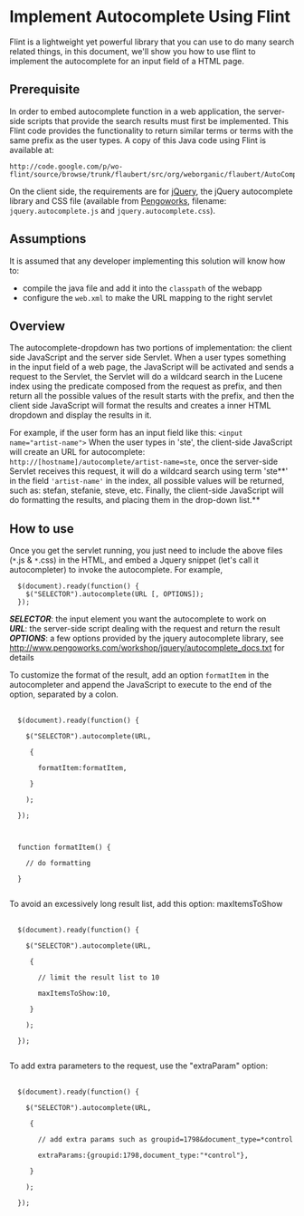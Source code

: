 # Implement Autocomplete Using Flint #

Flint is a lightweight yet powerful library that you can use to do many search related things, in this document, we'll show you how to use flint to implement the autocomplete for an input field of a HTML page.


## Prerequisite ##

In order to embed autocomplete function in a web application, the server-side scripts that provide the search results must first be implemented. This Flint code provides the functionality to return similar terms or terms with the same prefix as the user types. A copy of this Java code using Flint is available at:

```
http://code.google.com/p/wo-flint/source/browse/trunk/flaubert/src/org/weborganic/flaubert/AutoCompleteServlet.java
```

On the client side, the requirements are for [jQuery](http://jquery.com/), the jQuery autocomplete library and CSS file (available from [Pengoworks](http://www.pengoworks.com/workshop/jquery/autocomplete.htm), filename: `jquery.autocomplete.js` and `jquery.autocomplete.css`).

## Assumptions ##

It is assumed that any developer implementing this solution will know how to:
<ul>
<li>compile the java file and add it into the <code>classpath</code> of the webapp</li>
<li>configure the <code>web.xml</code> to make the URL mapping to the right servlet</li>
</ul>

## Overview ##

The autocomplete-dropdown has two portions of implementation: the client side JavaScript and the server side Servlet. When a user types something in the input field of a web page, the JavaScript will be activated and sends a request to the Servlet, the Servlet will do a wildcard search in the Lucene index using the predicate composed from the request as prefix, and then return all the possible values of the result starts with the prefix, and then the client side JavaScript will format the results and creates a inner HTML dropdown and display the results in it.

For example, if the user form has an input field like this: `<input name="artist-name">` When the user types in 'ste', the client-side JavaScript will create an URL for autocomplete: `http://[hostname]/autocomplete/artist-name=ste`, once the server-side Servlet receives this request, it will do a wildcard search using term 'ste**' in the field `'artist-name'` in the index, all possible values will be returned, such as: stefan, stefanie, steve, etc. Finally, the client-side JavaScript will do formatting the results, and placing them in the drop-down list.**

## How to use ##

Once you get the servlet running, you just need to include the above files (`*`.js & `*`.css) in the HTML, and embed a Jquery snippet (let's call it autocompleter) to invoke the autocomplete. For example,
```
  $(document).ready(function() {
    $("SELECTOR").autocomplete(URL [, OPTIONS]);
  });
```

_**SELECTOR**_: the input element you want the autocomplete to work on<br>
<i><b>URL</b></i>: the server-side script dealing with the request and return the result<br>
<i><b>OPTIONS</b></i>: a few options provided by the jquery autocomplete library, see <a href='http://www.pengoworks.com/workshop/jquery/autocomplete_docs.txt'>http://www.pengoworks.com/workshop/jquery/autocomplete_docs.txt</a> for details<br>

To customize the format of the result, add an option <code>formatItem</code> in the autocompleter and append the JavaScript to execute to the end of the option, separated by a colon.<br>
<br>
<pre><code>  $(document).ready(function() {<br>
    $("SELECTOR").autocomplete(URL, <br>
     {<br>
       formatItem:formatItem,<br>
     }<br>
    );<br>
  });<br>
<br>
  function formatItem() {<br>
    // do formatting<br>
  }<br>
</code></pre>

To avoid an excessively long result list, add this option: maxItemsToShow<br>
<br>
<pre><code>  $(document).ready(function() {<br>
    $("SELECTOR").autocomplete(URL, <br>
     {<br>
       // limit the result list to 10<br>
       maxItemsToShow:10,<br>
     }<br>
    );<br>
  });<br>
</code></pre>

To add extra parameters to the request, use the "extraParam" option:<br>
<br>
<pre><code>  $(document).ready(function() {<br>
    $("SELECTOR").autocomplete(URL, <br>
     {<br>
       // add extra params such as groupid=1798&amp;document_type=*control<br>
       extraParams:{groupid:1798,document_type:"*control"},<br>
     }<br>
    );<br>
  });<br>
</code></pre>